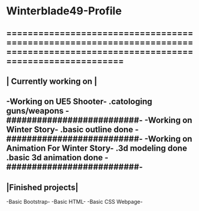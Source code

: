 # Winterblade49-Profile
===============================================================================================================================
------------------------
| Currently working on |    
------------------------
 -Working on UE5 Shooter-
    .catologing guns/weapons
-##########################-
 -Working on Winter Story-
   .basic outline done
-##########################-
 -Working on Animation For Winter Story-
   .3d modeling done
   .basic 3d animation done
-##########################-
-------------------
|Finished projects|
-------------------
 -Basic Bootstrap-
 -Basic HTML-
 -Basic CSS Webpage-
